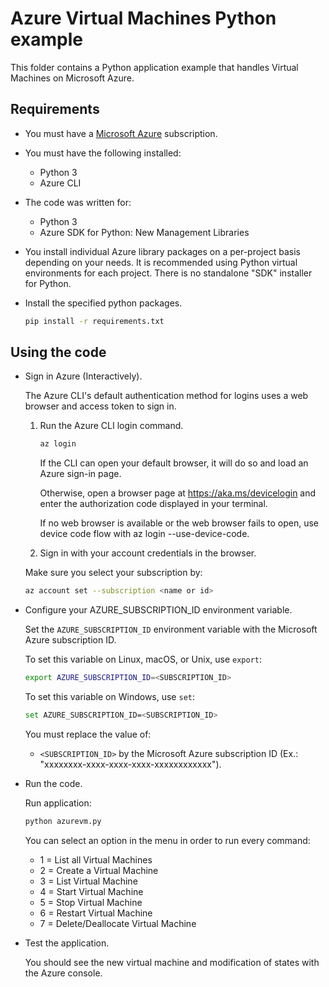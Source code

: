 # Azure Virtual Machines Python example

This folder contains a Python application example that handles Virtual Machines on Microsoft Azure.

## Requirements

* You must have a [Microsoft Azure](https://azure.microsoft.com/) subscription.

* You must have the following installed:
  * Python 3
  * Azure CLI
  
* The code was written for:
  * Python 3
  * Azure SDK for Python: New Management Libraries
  
* You install individual Azure library packages on a per-project basis depending on your needs. It is recommended using Python virtual environments for each project. There is no standalone "SDK" installer for Python.

* Install the specified python packages.

  ```bash
  pip install -r requirements.txt
  ```

## Using the code

* Sign in Azure (Interactively).

  The Azure CLI's default authentication method for logins uses a web browser and access token to sign in.

  1. Run the Azure CLI login command.

      ```bash
      az login
      ```

      If the CLI can open your default browser, it will do so and load an Azure sign-in page.

      Otherwise, open a browser page at https://aka.ms/devicelogin and enter the authorization code displayed in your terminal.

      If no web browser is available or the web browser fails to open, use device code flow with az login --use-device-code.

  2. Sign in with your account credentials in the browser.

  Make sure you select your subscription by:

  ```bash
  az account set --subscription <name or id>
  ```

* Configure your AZURE_SUBSCRIPTION_ID environment variable.

  Set the `AZURE_SUBSCRIPTION_ID` environment variable with the Microsoft Azure subscription ID.

  To set this variable on Linux, macOS, or Unix, use `export`:

  ```bash
  export AZURE_SUBSCRIPTION_ID=<SUBSCRIPTION_ID>
  ```

  To set this variable on Windows, use `set`:

  ```bash
  set AZURE_SUBSCRIPTION_ID=<SUBSCRIPTION_ID>
  ```

  You must replace the value of:

  * `<SUBSCRIPTION_ID>` by the Microsoft Azure subscription ID (Ex.: "xxxxxxxx-xxxx-xxxx-xxxx-xxxxxxxxxxxx").

* Run the code.

  Run application:

  ```bash
  python azurevm.py
  ```

  You can select an option in the menu in order to run every command:

  * 1 = List all Virtual Machines
  * 2 = Create a Virtual Machine
  * 3 = List Virtual Machine
  * 4 = Start Virtual Machine
  * 5 = Stop Virtual Machine
  * 6 = Restart Virtual Machine
  * 7 = Delete/Deallocate Virtual Machine

* Test the application.

  You should see the new virtual machine and modification of states with the Azure console.
